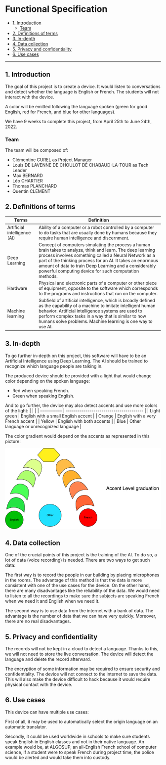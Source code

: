 # Functional Specification

- [1. Introduction](#1-introduction)
  - [Team](#team)
- [2. Definitions of terms](#2-definitions-of-terms)
- [3. In-depth](#3-in-depth)
- [4. Data collection](#4-data-collection)
- [5. Privacy and confidentiality](#5-privacy-and-confidentiality)
- [6. Use cases](#6-use-cases)

---



## 1. Introduction

The goal of this project is to create a device. It would listen to conversations and detect whether the language is English or French. The students will not interact with the device.

A color will be emitted following the language spoken (green for good English, red for French, and blue for other languages).

We have 9 weeks to complete this project, from April 25th to June 24th, 2022.

### Team

The team will be composed of:

- Clémentine CUREL as Project Manager
- Louis DE LAVENNE DE CHOULOT DE CHABAUD-LA-TOUR as Tech Leader
- Max BERNARD
- Léo CHARTIER
- Thomas PLANCHARD
- Quentin CLEMENT



## 2. Definitions of terms

| Terms | Definition |
| ----- | ---------- |
| Artificial intelligence (AI) | Ability of a computer or a robot controlled by a computer to do tasks that are usually done by humans because they require human intelligence and discernment. |
| Deep Learning | Concept of computers simulating the process a human brain takes to analyze, think and learn. The deep learning process involves something called a Neural Network as a part of the thinking process for an AI. It takes an enormous amount of data to train Deep Learning and a considerably powerful computing device for such computation methods. |
| Hardware | Physical and electronic parts of a computer or other piece of equipment, opposite to the software which corresponds to the programs and instructions that run on the computer. |
| Machine learning | Subfield of artificial intelligence, which is broadly defined as the capability of a machine to imitate intelligent human behavior. Artificial intelligence systems are used to perform complex tasks in a way that is similar to how humans solve problems. Machine learning is one way to use AI. |



## 3. In-depth

To go further in-depth on this project, this software will have to be an Artificial Intelligence using Deep Learning.
The AI should be trained to recognize which language people are talking in.

The produced device should be provided with a light that would change color depending on the spoken language:
- Red when speaking French.
- Green when speaking English.

And to go further, the device may also detect accents and use more colors of the light:
|             |                                         |
| ----------- | --------------------------------------- |
| Light green | English with a small English accent     |
| Orange      | English with a very French accent       |
| Yellow      | English with both accents               |
| Blue        | Other language or unrecognized language |

The color gradient would depend on the accents as represented in this picture:

<img src="./pictures/Color chart.png">



## 4. Data collection

One of the crucial points of this project is the training of the AI. To do so, a lot of data (voice recording) is needed.
There are two ways to get such data:

The first way is to record the people in our building by placing microphones in the rooms. The advantage of this method is that the data is more consistent with one of the use cases for the device.
On the other hand, there are many disadvantages like the reliability of the data. We would need to listen to all the recordings to make sure the subjects are speaking French when we need it and English when we need it.

The second way is to use data from the internet with a bank of data. The advantage is the number of data that we can have very quickly. Moreover, there are no real disadvantages.



## 5. Privacy and confidentiality

The records will not be kept in a cloud to detect a language. Thanks to this, we will not need to store the live conversation. The device will detect the language and delete the record afterward.

The encryption of some information may be required to ensure security and confidentiality. The device will not connect to the internet to save the data. This will also make the device difficult to hack because it would require physical contact with the device.



## 6. Use cases

This device can have multiple use cases:

First of all, it may be used to automatically select the origin language on an automatic translator.

Secondly, it could be used worldwide in schools to make sure students speak English in English classes and not in their native language.
An example would be, at ALGOSUP, an all-English French school of computer science, if a student were to speak French during project time, the police would be alerted and would take them into custody.
